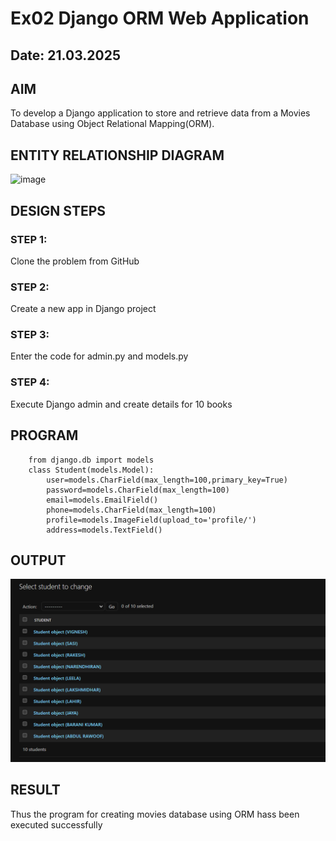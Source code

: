 # Ex02 Django ORM Web Application
## Date: 21.03.2025

## AIM
To develop a Django application to store and retrieve data from a Movies Database using Object Relational Mapping(ORM).

## ENTITY RELATIONSHIP DIAGRAM
![image](https://github.com/user-attachments/assets/a3fcee8b-563b-4b09-bbf1-b8cf37192748)



## DESIGN STEPS

### STEP 1:
Clone the problem from GitHub

### STEP 2:
Create a new app in Django project

### STEP 3:
Enter the code for admin.py and models.py

### STEP 4:
Execute Django admin and create details for 10 books

## PROGRAM

```python3
    from django.db import models
    class Student(models.Model):
        user=models.CharField(max_length=100,primary_key=True)
        password=models.CharField(max_length=100)
        email=models.EmailField()
        phone=models.CharField(max_length=100)
        profile=models.ImageField(upload_to='profile/')
        address=models.TextField() 
```



## OUTPUT
![OUTPUT](image-1.png)


## RESULT
Thus the program for creating movies database using ORM hass been executed successfully

